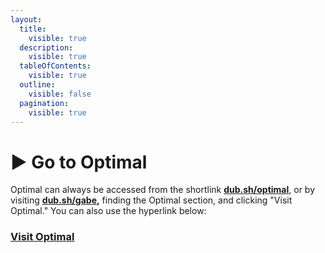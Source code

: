 ```yaml
---
layout:
  title:
    visible: true
  description:
    visible: true
  tableOfContents:
    visible: true
  outline:
    visible: false
  pagination:
    visible: true
---
```


# ▶ Go to Optimal

Optimal can always be accessed from the shortlink [**dub.sh/optimal**](https://dub.sh/optimal), or by visiting [**dub.sh/gabe**](https://dub.sh/gabe)**,** finding the Optimal section, and clicking "Visit Optimal." You can also use the hyperlink below:

### [Visit Optimal](https://dub.sh/optimal)
